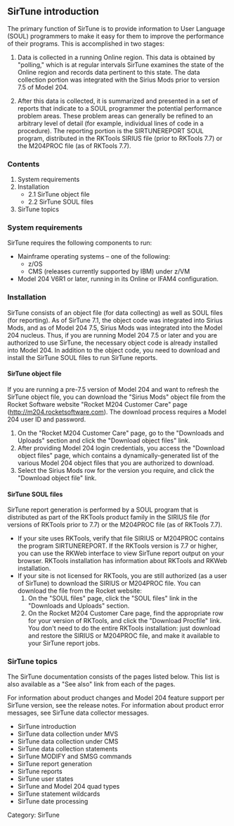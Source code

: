 ## SirTune introduction

The primary function of SirTune is to provide information to User Language (SOUL) programmers to make it easy for them to improve the performance of their programs. This is accomplished in two stages:

1. Data is collected in a running Online region. This data is obtained by "polling," which is at regular intervals SirTune examines the state of the Online region and records data pertinent to this state.  The data collection portion was integrated with the Sirius Mods prior to version 7.5 of Model 204.

2. After this data is collected, it is summarized and presented in a set of reports that indicate to a SOUL programmer the potential performance problem areas. These problem areas can generally be refined to an arbitrary level of detail (for example, individual lines of code in a procedure). The reporting portion is the SIRTUNEREPORT SOUL program, distributed in the RKTools SIRIUS file (prior to RKTools 7.7) or the M204PROC file (as of RKTools 7.7).


### Contents

1. System requirements
2. Installation
    * 2.1 SirTune object file
    * 2.2 SirTune SOUL files
3. SirTune topics


### System requirements

SirTune requires the following components to run:

* Mainframe operating systems – one of the following:
    * z/OS
    * CMS (releases currently supported by IBM) under z/VM
* Model 204 V6R1 or later, running in its Online or IFAM4 configuration.


### Installation

SirTune consists of an object file (for data collecting) as well as SOUL files (for reporting). As of SirTune 7.1, the object code was integrated into Sirius Mods, and as of Model 204 7.5, Sirius Mods was integrated into the Model 204 nucleus. Thus, if you are running Model 204 7.5 or later and you are authorized to use SirTune, the necessary object code is already installed into Model 204.  In addition to the object code, you need to download and install the SirTune SOUL files to run SirTune reports.


#### SirTune object file

If you are running a pre-7.5 version of Model 204 and want to refresh the SirTune object file, you can download the "Sirius Mods" object file from the Rocket Software website "Rocket M204 Customer Care" page (http://m204.rocketsoftware.com). The download process requires a Model 204 user ID and password.

1. On the "Rocket M204 Customer Care" page, go to the "Downloads and Uploads" section and click the "Download object files" link.
2. After providing Model 204 login credentials, you access the "Download object files" page, which contains a dynamically-generated list of the various Model 204 object files that you are authorized to download.
3. Select the Sirius Mods row for the version you require, and click the "Download object file" link.


#### SirTune SOUL files

SirTune report generation is performed by a SOUL program that is distributed as part of the RKTools product family in the SIRIUS file (for versions of RKTools prior to 7.7) or the M204PROC file (as of RKTools 7.7).

* If your site uses RKTools, verify that file SIRIUS or M204PROC contains the program SIRTUNEREPORT. If the RKTools version is 7.7 or higher, you can use the RKWeb interface to view SirTune report output on your browser. RKTools installation has information about RKTools and RKWeb installation.
* If your site is not licensed for RKTools, you are still authorized (as a user of SirTune) to download the SIRIUS or M204PROC file. You can download the file from the Rocket website:
    1. On the "SOUL files" page, click the "SOUL files" link in the "Downloads and Uploads" section.
    2. On the Rocket M204 Customer Care page, find the appropriate row for your version of RKTools, and click the "Download Procfile" link.
You don't need to do the entire RKTools installation: just download and restore the SIRIUS or M204PROC file, and make it available to your SirTune report jobs.


### SirTune topics

The SirTune documentation consists of the pages listed below. This list is also available as a "See also" link from each of the pages.

For information about product changes and Model 204 feature support per SirTune version, see the release notes.
For information about product error messages, see SirTune data collector messages.

* SirTune introduction
* SirTune data collection under MVS
* SirTune data collection under CMS
* SirTune data collection statements
* SirTune MODIFY and SMSG commands
* SirTune report generation
* SirTune reports
* SirTune user states
* SirTune and Model 204 quad types
* SirTune statement wildcards
* SirTune date processing

Category: SirTune
